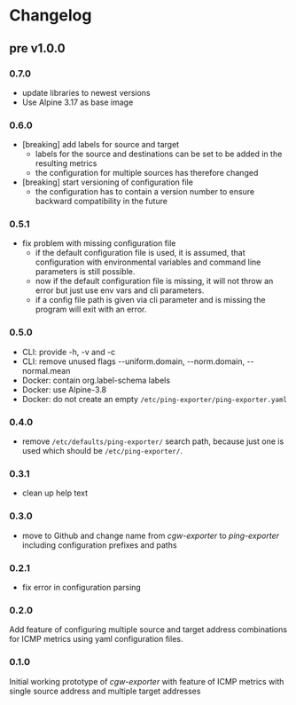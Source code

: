 # Changelog

## pre v1.0.0

### 0.7.0

* update libraries to newest versions
* Use Alpine 3.17 as base image

### 0.6.0

* [breaking] add labels for source and target
  * labels for the source and destinations can be set
    to be added in the resulting metrics
  * the configuration for multiple sources has therefore changed
* [breaking] start versioning of configuration file
  * the configuration has to contain a version number to ensure backward compatibility
    in the future

### 0.5.1

* fix problem with missing configuration file
  * if the default configuration file is used, it is assumed, that
    configuration with environmental variables and command line
    parameters is still possible.
  * now if the default configuration file is missing, it will not throw
    an error but just use env vars and cli parameters.
  * if a config file path is given via cli parameter and is missing
    the program will exit with an error.

### 0.5.0

* CLI: provide -h, -v and -c <config-file>
* CLI: remove unused flags --uniform.domain, --norm.domain, --normal.mean
* Docker: contain org.label-schema labels
* Docker: use Alpine-3.8
* Docker: do not create an empty `/etc/ping-exporter/ping-exporter.yaml`

### 0.4.0

* remove `/etc/defaults/ping-exporter/` search path, because just one
  is used which should be `/etc/ping-exporter/`.

### 0.3.1

* clean up help text

### 0.3.0

* move to Github and change name from *cgw-exporter* to *ping-exporter* including
  configuration prefixes and paths

### 0.2.1

* fix error in configuration parsing

### 0.2.0

Add feature of configuring multiple source and target address combinations for
ICMP metrics using yaml configuration files.

### 0.1.0

Initial working prototype of *cgw-exporter* with feature of ICMP metrics with
single source address and multiple target addresses
